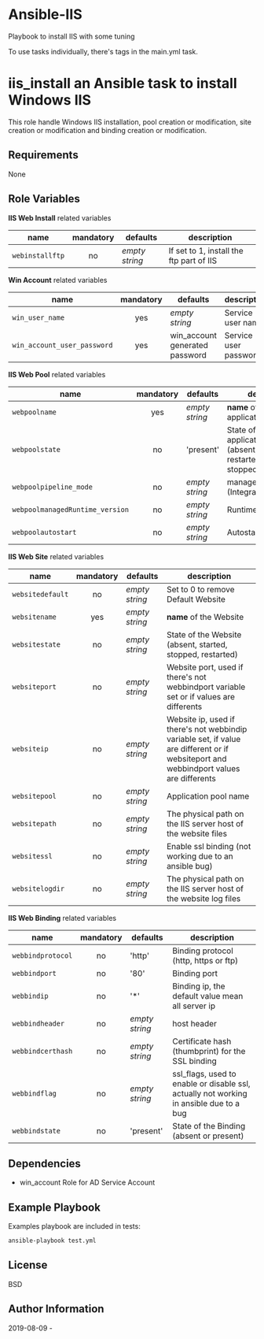 # Ansible-IIS
Playbook to install IIS with some tuning

To use tasks individually, there's tags in the main.yml task.

**iis_install** an Ansible task to install Windows IIS
=========

This role handle Windows IIS installation, pool creation or modification, site creation or modification and binding creation or modification.


Requirements
------------

None


Role Variables
--------------

**IIS Web Install** related variables

| name | mandatory | defaults | description |
|------|:---------:|----------|-------------|
| ```webinstallftp``` | no | *empty string* | If set to 1, install the ftp part of IIS |


**Win Account** related variables

| name | mandatory | defaults | description |
|------|:---------:|----------|-------------|
| ```win_user_name``` | yes | *empty string* | Service user name |
| ```win_account_user_password``` | yes | win_account generated password | Service user password |


**IIS Web Pool** related variables

| name | mandatory | defaults | description |
|------|:---------:|----------|-------------|
| ```webpoolname``` | yes | *empty string* | **name** of the application pool |
| ```webpoolstate``` | no | 'present' | State of the application pool (absent, present, restarted, started, stopped |
| ```webpoolpipeline_mode``` | no | *empty string* | managedPipelineMode (Integrated or Classic) |
| ```webpoolmanagedRuntime_version``` | no | *empty string* | Runtime Version |
| ```webpoolautostart``` | no | *empty string* | Autostart (yes or no) |


**IIS Web Site** related variables

| name | mandatory | defaults | description |
|------|:---------:|----------|-------------|
| ```websitedefault``` | no | *empty string* | Set to 0 to remove Default Website |
| ```websitename``` | yes | *empty string* | **name** of the Website |
| ```websitestate``` | no | *empty string* | State of the Website (absent, started, stopped, restarted) |
| ```websiteport``` | no | *empty string* | Website port, used if there's not webbindport variable set or if values are differents |
| ```websiteip``` | no | *empty string* | Website ip, used if there's not webbindip variable set, if value are different or if websiteport and webbindport values are differents |
| ```websitepool``` | no | *empty string* | Application pool name |
| ```websitepath``` | no | *empty string* | The physical path on the IIS server host of the website files |
| ```websitessl``` | no | *empty string* | Enable ssl binding (not working due to an ansible bug) |
| ```websitelogdir``` | no | *empty string* | The physical path on the IIS server host of the website log files |


**IIS Web Binding** related variables

| name | mandatory | defaults | description |
|------|:---------:|----------|-------------|
| ```webbindprotocol``` | no | 'http' | Binding protocol (http, https or ftp) |
| ```webbindport``` | no | '80' | Binding port |
| ```webbindip``` | no | '*' | Binding ip, the default value mean all server ip |
| ```webbindheader``` | no | *empty string* | host header |
| ```webbindcerthash``` | no | *empty string* | Certificate hash (thumbprint) for the SSL binding |
| ```webbindflag``` | no | *empty string* | ssl_flags, used to enable or disable ssl, actually not working in ansible due to a bug |
| ```webbindstate``` | no | 'present' | State of the Binding (absent or present) |


Dependencies
------------

 - win_account Role for AD Service Account

Example Playbook
----------------

Examples playbook are included in tests: 

```bash
ansible-playbook test.yml
```


License
-------

BSD

Author Information
------------------

2019-08-09 - 
